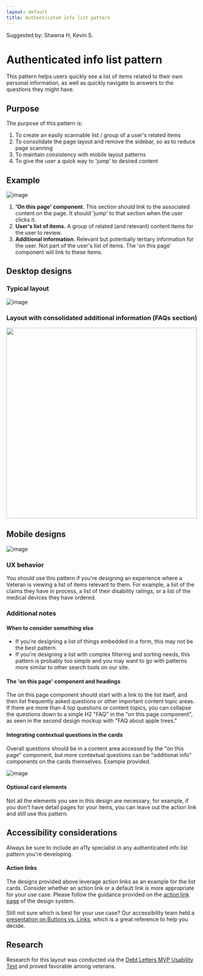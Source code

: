 ```yaml
---
layout: default
title: Authenticated info list pattern 
---
```


Suggested by: Shawna H, Kevin S.

# Authenticated info list pattern
This pattern helps users quickly see a list of items related to their own personal information, as well as quickly navigate to answers to the questions they might have.

## Purpose
The purpose of this pattern is:

1. To create an easily scannable list / group of a user's related items
2. To consolidate the page layout and remove the sidebar, so as to reduce page scanning
3. To maintain consistency with mobile layout patterns
4. To give the user a quick way to 'jump' to desired content

## Example

![image]({{site.baseurl}}/images/experimental-design/authenticated-list-tool.jpg)


1. **'On this page' component.** This section should link to the associated content on the page. It should 'jump' to that section when the user clicks it.
2. **User's list of items.** A group of related (and relevant) content items for the user to review.
3. **Additional information.** Relevant but potentially tertiary information for the user. Not part of the user's list of items. The 'on this page' component will link to these items. 

## Desktop designs

### Typical layout

![image]({{site.baseurl}}/images/experimental-design/apple-tool-first-mock-3.jpg")

### Layout with consolidated additional information (FAQs section)

<img src="../../images/experimental-design/apple-tool-consolidated-faq-3.jpg" width="500" />

## Mobile designs

![image]({{site.baseurl}}/images/experimental-design/apple-tool-mobile-3.jpg)

### UX behavior

You should use this pattern if you're designing an experience where a Veteran is viewing a list of items relevant to them. For example, a list of the claims they have in process, a list of their disability ratings, or a list of the medical devices they have ordered.

### Additional notes

#### When to consider something else
- If you're designing a list of things embedded in a form, this may not be the best pattern. 
- If you're designing a list with complex filtering and sorting needs, this pattern is probably too simple and you may want to go with patterns more similar to other search tools on our site.


#### The 'on this page' component and headings
The on this page component should start with a link to the list itself, and then list frequently asked questions or other important content topic areas. If there are more than 4 top questions or content topics, you can collapse the questions down to a single H2 "FAQ" in the "on this page component", as seen in the second design mockup with "FAQ about apple trees."

#### Integrating contextual questions in the cards
Overall questions should be in a content area accessed by the "on this page" component, but more contextual questions can be "additional info" components on the cards themselves. Example provided.

![image]({{site.baseurl}}/images/experimental-design/additional-info.png)

#### Optional card elements 
Not all the elements you see in this design are necessary, for example, if you don't have detail pages for your items, you can leave out the action link and still use this pattern.

## Accessibility considerations

Always be sure to include an a11y specialist in any authenticated info list pattern you're developing.

#### Action links
The designs provided above leverage action links as an example for the list cards. Consider whether an action link or a default link is more appropriate for your use case. Please follow the guidance provided on the [action link page](https://design.va.gov/experimental-design/action_links) of the design system. 

Still not sure which is best for your use case? Our accessibility team held a [presentation on Buttons vs. Links](https://docs.google.com/presentation/d/1hv7kENiPuXGcZDwQSM5hItnbyXezu4nY9lFksMQpSK4/edit#slide=id.ge8045de9aa_0_0), which is a great reference to help you decide.


## Research

Research for this layout was conducted via the [Debt Letters MVP Usability Test](https://github.com/department-of-veterans-affairs/va.gov-team/blob/master/products/debt-letters-mvp/research/usability-july20/usability-readout.md) and proved favorable among veterans. 
